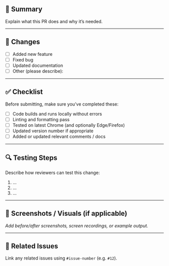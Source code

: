 ## 🧠 Summary
Explain what this PR does and why it’s needed.

---

## 🧩 Changes
- [ ] Added new feature
- [ ] Fixed bug
- [ ] Updated documentation
- [ ] Other (please describe):

---

## ✅ Checklist
Before submitting, make sure you’ve completed these:

- [ ] Code builds and runs locally without errors
- [ ] Linting and formatting pass
- [ ] Tested on latest Chrome (and optionally Edge/Firefox)
- [ ] Updated version number if appropriate
- [ ] Added or updated relevant comments / docs

---

## 🔍 Testing Steps
Describe how reviewers can test this change:
1. …
2. …
3. …

---

## 📸 Screenshots / Visuals (if applicable)
_Add before/after screenshots, screen recordings, or example output._

---

## 🧭 Related Issues
Link any related issues using `#issue-number` (e.g. `#12`).
